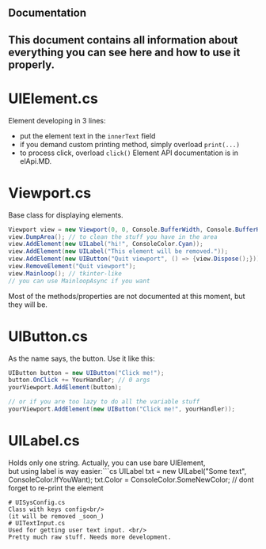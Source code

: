 ﻿## Documentation
This document contains all information about everything you can see here and how to use it properly.
---
# UIElement.cs
Element developing in 3 lines:<br/>
 - put the element text in the `innerText` field
 - if you demand custom printing method, simply overload `print(...)`
 - to process click, overload `click()`
Element API documentation is in elApi.MD.
# Viewport.cs
Base class for displaying elements.<br/>
```cs
Viewport view = new Viewport(0, 0, Console.BufferWidth, Console.BufferHeight);
view.DumpArea(); // to clean the stuff you have in the area
view.AddElement(new UILabel("hi!", ConsoleColor.Cyan));
view.AddElement(new UILabel("This element will be removed."));
view.AddElement(new UIButton("Quit viewport", () => {view.Dispose();}));
view.RemoveElement("Quit viewport");
view.Mainloop(); // tkinter-like
// you can use MainloopAsync if you want
```
Most of the methods/properties are not documented at this moment, but they will be.
# UIButton.cs
As the name says, the button. Use it like this:
```cs
UIButton button = new UIButton("Click me!");
button.OnClick += YourHandler; // 0 args
yourViewport.AddElement(button);

// or if you are too lazy to do all the variable stuff
yourViewport.AddElement(new UIButton("Click me!", yourHandler));
```
# UILabel.cs
Holds only one string. Actually, you can use bare UIElement,<br/>
but using label is way easier:```cs
UILabel txt = new UILabel("Some text", ConsoleColor.IfYouWant);
txt.Color = ConsoleColor.SomeNewColor; // dont forget to re-print the element
```
# UISysConfig.cs
Class with keys config<br/>
(it will be removed _soon_)
# UITextInput.cs
Used for getting user text input. <br/>
Pretty much raw stuff. Needs more development.